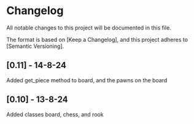 # Changelog

All notable changes to this project will be documented in this file.

The format is based on [Keep a Changelog],
and this project adheres to [Semantic Versioning].

## [0.11] - 14-8-24
Added get_piece method to board, and the pawns on the board

## [0.10] - 13-8-24
Added classes board, chess, and rook